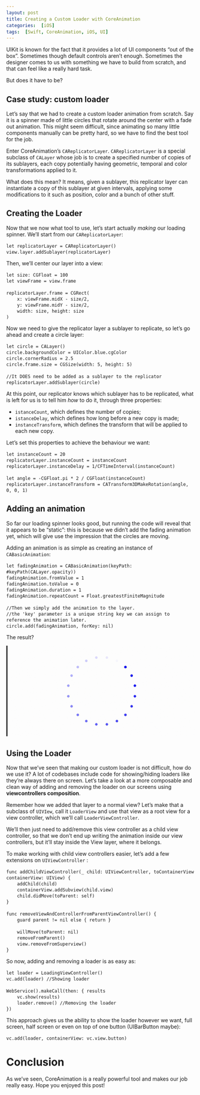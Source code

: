 ```yaml
---
layout: post
title: Creating a Custom Loader with CoreAnimation
categories:  [iOS]
tags:  [Swift, CoreAnimation, iOS, UI]
---
```


UIKit is known for the fact that it provides a lot of UI components “out of the box”. Sometimes though default controls aren’t enough. Sometimes the designer comes to us with something we have to build from scratch, and that can feel like a really hard task.

But does it have to be?

## Case study: custom loader

Let’s say that we had to create a custom loader animation from scratch. Say it is a spinner made of little circles that rotate around the center with a fade out animation. This might seem difficult, since animating so many little components manually can be pretty hard, so we have to find the best tool for the job.

Enter CoreAnimation’s `CAReplicatorLayer`.
`CAReplicatorLayer` is a special subclass of `CALayer` whose job is to create a specified number of copies of its sublayers, each copy potentially having geometric, temporal and color transformations applied to it.

What does this mean? It means, given a sublayer, this replicator layer can instantiate a copy of this sublayer at given intervals, applying some modifications to it such as position, color and a bunch of other stuff.

## Creating the Loader

Now that we now what tool to use, let’s start actually *making* our loading spinner. We’ll start from our `CAReplicatorLayer`:

```
let replicatorLayer = CAReplicatorLayer()
view.layer.addSublayer(replicatorLayer)
```

Then, we’ll center our layer into a view:

```
let size: CGFloat = 100
let viewFrame = view.frame

replicatorLayer.frame = CGRect(
    x: viewFrame.midX - size/2,
    y: viewFrame.midY - size/2,
    width: size, height: size
)
```

Now we need to give the replicator layer a sublayer to replicate, so let’s go ahead and create a circle layer:

```
let circle = CALayer()
circle.backgroundColor = UIColor.blue.cgColor
circle.cornerRadius = 2.5
circle.frame.size = CGSize(width: 5, height: 5)

//It DOES need to be added as a sublayer to the replicator
replicatorLayer.addSublayer(circle)
```

At this point, our replicator knows which sublayer has to be replicated, what is left for us is to tell him *how* to do it, through three properties: 
- `istanceCount`, which defines the number of copies;
- `istanceDelay`, which defines how long before a new copy is made;
- `instanceTransform`, which defines the transform that will be applied to each new copy.

Let’s set this properties to achieve the behaviour we want:

```
let instanceCount = 20
replicatorLayer.instanceCount = instanceCount
replicatorLayer.instanceDelay = 1/CFTimeInterval(instanceCount)

let angle = -CGFloat.pi * 2 / CGFloat(instanceCount)
replicatorLayer.instanceTransform = CATransform3DMakeRotation(angle, 0, 0, 1)
```

## Adding an animation

So far our loading spinner looks good, but running the code will reveal that it appears to be “static”: this is because we didn’t add the fading animation yet, which will give use the impression that the circles are moving.

Adding an animation is as simple as creating an instance of `CABasicAnimation`:

```
let fadingAnimation = CABasicAnimation(keyPath: #keyPath(CALayer.opacity))
fadingAnimation.fromValue = 1
fadingAnimation.toValue = 0
fadingAnimation.duration = 1
fadingAnimation.repeatCount = Float.greatestFiniteMagnitude

//Then we simply add the animation to the layer.
//the 'key' parameter is a unique string key we can assign to reference the animation later.
circle.add(fadingAnimation, forKey: nil)
```

The result?

![](/img/LoaderCoreAnimation.gif)

## Using the Loader

Now that we’ve seen that making our custom loader is not difficult, how do we use it?
A lot of codebases include code for showing/hiding loaders like they’re always there on screen. Let’s take a look at a more composable and clean way of adding and removing the loader on our screens using **viewcontrollers composition**. 

Remember how we added that layer to a normal view? Let’s make that a subclass of `UIVIew`, call it `LoaderView` and use that view as a root view for a view controller, which we’ll call `LoaderViewController`.

We’ll then just need to add/remove this view controller as a child view controller, so that we don’t end up writing the animation inside our view controllers, but it’ll stay inside the View layer, where it belongs.

To make working with child view controllers easier, let’s add a few extensions on `UIViewController` :

```
func addChildViewController(_ child: UIViewController, toContainerView containerView: UIView) {
    addChild(child)
    containerView.addSubview(child.view)
    child.didMove(toParent: self)
}
    
func removeViewAndControllerFromParentViewController() {
    guard parent != nil else { return }
        
    willMove(toParent: nil)
    removeFromParent()
    view.removeFromSuperview()
}
```

So now, adding and removing a loader is as easy as:

```
let loader = LoadingViewController()
vc.add(loader) //Showing loader

WebService().makeCall(then: { results
	vc.show(results)
	loader.remove() //Removing the loader
})
```

This approach gives us the ability to show the loader however we want, full screen, half screen or even on top of one button (UIBarButton maybe):

```
vc.add(loader, containerView: vc.view.button)
```


# Conclusion

As we’ve seen, CoreAnimation is a really powerful tool and makes our job really easy. Hope you enjoyed this post!
